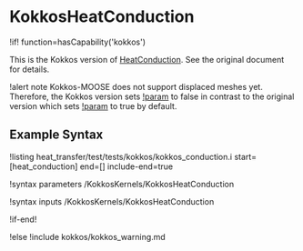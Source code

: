# KokkosHeatConduction

!if! function=hasCapability('kokkos')

This is the Kokkos version of [HeatConduction](HeatConduction.md). See the original document for details.

!alert note
Kokkos-MOOSE does not support displaced meshes yet. Therefore, the Kokkos version sets [!param](/KokkosKernels/KokkosHeatConduction/use_displaced_mesh) to false in contrast to the original version which sets [!param](/Kernels/HeatConduction/use_displaced_mesh) to true by default.

## Example Syntax

!listing heat_transfer/test/tests/kokkos/kokkos_conduction.i start=[heat_conduction] end=[] include-end=true

!syntax parameters /KokkosKernels/KokkosHeatConduction

!syntax inputs /KokkosKernels/KokkosHeatConduction

!if-end!

!else
!include kokkos/kokkos_warning.md
